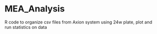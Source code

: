 # MEA_Analysis
R code to organize csv files from Axion system using 24w plate, plot and run statistics on data
